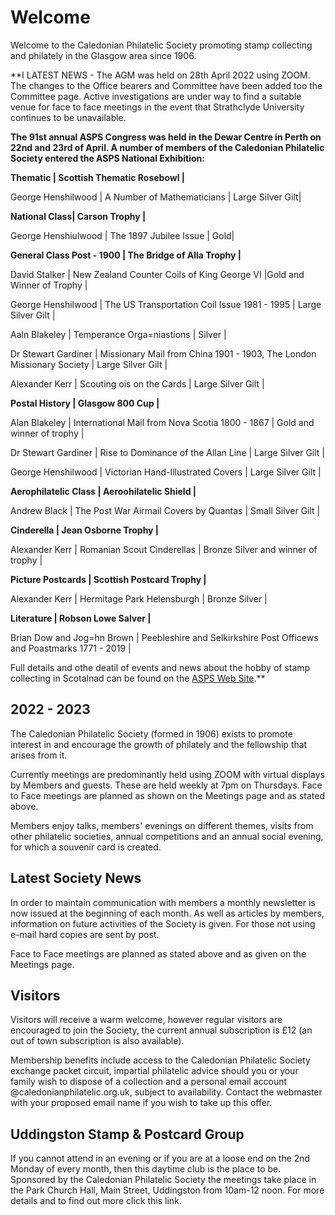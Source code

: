 # Welcome

Welcome to the Caledonian Philatelic Society promoting stamp collecting and philately in the Glasgow area since 1906.

**I LATEST NEWS - The AGM was held on 28th April 2022 using ZOOM. The changes to the Office bearers and Committee have been added too the Committee page.  Active investigations are under way to find a suitable venue for face to face meetings in the event that Strathclyde University continues to be unavailable.

**The 91st annual ASPS Congress was held in the Dewar Centre in Perth on 22nd and 23rd of April. A number of members of the Caledonian Philatelic Society entered the ASPS National Exhibition:**

**Thematic | Scottish Thematic Rosebowl |**
 
George Henshilwood | A Number of Mathematicians | Large Silver Gilt|

**National Class| Carson Trophy |**

George Henshiulwood | The 1897 Jubilee Issue | Gold|

**General Class Post - 1900 | The Bridge of Alla Trophy |**

David Stalker | New Zealand Counter Coils of King George VI |Gold and Winner of Trophy |

George Henshilwood | The US Transportation Coil Issue 1981 - 1995 | Large Silver Gilt |

Aaln Blakeley | Temperance Orga=niastions | Silver |

Dr Stewart Gardiner | Missionary Mail from China 1901 - 1903, The London Missionary Society | Large Silver Gilt |

Alexander Kerr | Scouting ois on the Cards | Large Silver Gilt |

**Postal History | Glasgow 800 Cup |**

Alan Blakeley | International Mail from Nova Scotia 1800 - 1867 | Gold and winner of trophy |

Dr Stewart Gardiner | Rise to Dominance of the Allan Line | Large Silver Gilt |

George Henshilwood | Victorian Hand-Illustrated Covers | Large Silver Gilt |

**Aerophilatelic Class | Aeroohilatelic Shield |**

Andrew Black | The Post War Airmail Covers by Quantas | Small Silver Gilt |

**Cinderella | Jean Osborne Trophy |**

Alexander Kerr | Romanian Scout Cinderellas | Bronze Silver and winner of trophy |

**Picture Postcards | Scottish Postcard Trophy |**

Alexander Kerr | Hermitage Park Helensburgh | Bronze Silver |

**Literature | Robson Lowe Salver |**

Brian Dow and Jog=hn Brown | Peebleshire and Selkirkshire Post Officews and Poastmarks 1771 - 2019 |

Full details and othe deatil of events and news about the hobby of stamp collecting in Scotalnad can be found on the [ASPS Web Site](https://www.scottishphilately.co.uk).**

## 2022 - 2023

The Caledonian Philatelic Society (formed in 1906) exists to promote interest in and encourage the growth of philately and the fellowship that arises from it.

Currently meetings are predominantly held using ZOOM with virtual displays by Members and guests. These are held weekly at 7pm on Thursdays.  Face to Face meetings are planned as shown on the Meetings page and as stated above. 

Members enjoy talks, members' evenings on different themes, visits from other philatelic societies, annual competitions and an annual social evening, for which a souvenir card is created.

## Latest Society News

In order to maintain communication with members a monthly newsletter is now issued at the beginning of each month. As well as articles by members, information on future activities of the Society is given. For those not using e-mail hard copies are sent by post.

Face to Face meetings are planned as stated above and as given on the Meetings page.

## Visitors

Visitors will receive a warm welcome, however regular visitors are encouraged to join the Society, the current annual subscription is &pound;12 (an out of town subscription is also available).

Membership benefits include access to the Caledonian Philatelic Society exchange packet circuit, impartial philatelic advice should you or your family wish to dispose of a collection and a personal email account @caledonianphilatelic.org.uk, subject to availability. Contact the webmaster with your proposed email name if you wish to take up this offer.

## Uddingston Stamp & Postcard Group

If you cannot attend in an evening or if you are at a loose end on the 2nd Monday of every month, then this daytime club is the place to be. Sponsored by the Caledonian Philatelic Society the meetings take place in the Park Church Hall, Main Street, Uddingston from 10am-12 noon. For more details and to find out more click this link.
